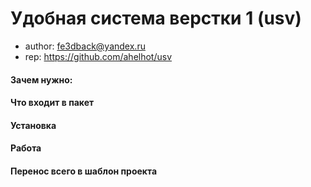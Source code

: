 # Удобная система верстки 1 (usv)

- author: fe3dback@yandex.ru
- rep: https://github.com/ahelhot/usv

#### Зачем нужно:

#### Что входит в пакет

#### Установка

#### Работа

#### Перенос всего в шаблон проекта